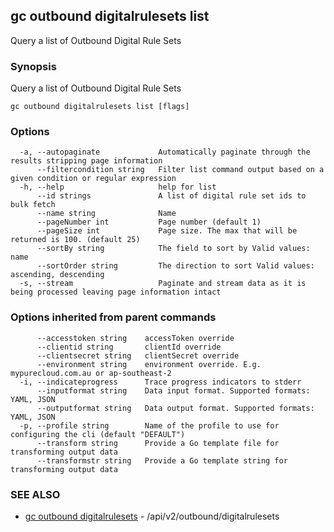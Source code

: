 ## gc outbound digitalrulesets list

Query a list of Outbound Digital Rule Sets

### Synopsis

Query a list of Outbound Digital Rule Sets

```
gc outbound digitalrulesets list [flags]
```

### Options

```
  -a, --autopaginate             Automatically paginate through the results stripping page information
      --filtercondition string   Filter list command output based on a given condition or regular expression
  -h, --help                     help for list
      --id strings               A list of digital rule set ids to bulk fetch
      --name string              Name
      --pageNumber int           Page number (default 1)
      --pageSize int             Page size. The max that will be returned is 100. (default 25)
      --sortBy string            The field to sort by Valid values: name
      --sortOrder string         The direction to sort Valid values: ascending, descending
  -s, --stream                   Paginate and stream data as it is being processed leaving page information intact
```

### Options inherited from parent commands

```
      --accesstoken string    accessToken override
      --clientid string       clientId override
      --clientsecret string   clientSecret override
      --environment string    environment override. E.g. mypurecloud.com.au or ap-southeast-2
  -i, --indicateprogress      Trace progress indicators to stderr
      --inputformat string    Data input format. Supported formats: YAML, JSON
      --outputformat string   Data output format. Supported formats: YAML, JSON
  -p, --profile string        Name of the profile to use for configuring the cli (default "DEFAULT")
      --transform string      Provide a Go template file for transforming output data
      --transformstr string   Provide a Go template string for transforming output data
```

### SEE ALSO

* [gc outbound digitalrulesets](gc_outbound_digitalrulesets.html)	 - /api/v2/outbound/digitalrulesets



